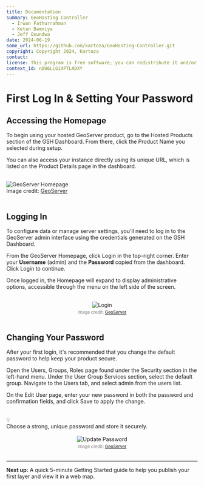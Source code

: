 ```yaml
---
title: Documentation
summary: GeoHosting Controller
  - Irwan Fathurrahman
  - Ketan Bamniya
  - Jeff Osundwa
date: 2024-06-19
some_url: https://github.com/kartoza/GeoHosting-Controller.git
copyright: Copyright 2024, Kartoza
contact:
license: This program is free software; you can redistribute it and/or modify it under the terms of the GNU Affero General Public License as published by the Free Software Foundation; either version 3 of the License, or (at your option) any later version.
context_id: nDU6LLGiXPTLADXY
---
```


# First Log In & Setting Your Password

## Accessing the Homepage

To begin using your hosted GeoServer product, go to the <span class="ui-page-label">Hosted Products</span> section of the GSH Dashboard. From there, click the <span class="ui-generic-label">Product Name</span> you selected during setup.

You can also access your instance directly using its unique URL, which is listed on the <span class="ui-page-label">Product Details</span> page in the dashboard.

<br>

<div class="image-with-caption">
  <img src="../../img/geoserver-img-9.png" alt="GeoServer Homepage">
  <div class="caption">
    Image credit: <a href="https://geoserver.org/" target="_blank">GeoServer</a>
  </div>
</div>

<br>

## Logging In

To configure data or manage server settings, you’ll need to log in to the GeoServer admin interface using the credentials generated on the GSH Dashboard.

From the GeoServer Homepage, click <span class="ui-page-label">Login</span> in the top-right corner. Enter your **Username** (<span class="ui-filename">admin</span>) and the **Password** copied from the dashboard. Click <span class="ui-generic-label">Login</span> to continue.

Once logged in, the <span class="ui-page-label">Homepage</span> will expand to display administrative options, accessible through the menu on the left side of the screen.

<br>

<div style="text-align: center;">
  <img src="../../img/geoserver-img-10.png" alt="Login" width="auto">
  <div style="font-size: 0.8em; color: gray; margin-top: 4px;">
    Image credit: <a href="https://geoserver.org/" target="_blank">GeoServer</a>
  </div>
</div>

<br>

## Changing Your Password

After your first login, it's recommended that you change the default password to help keep your product secure.

Open the <span class="ui-generic-label">Users, Groups, Roles</span> page found under the Security section in the left-hand menu. Under the User Group Services section, select the <span class="ui-filename">default</span> group. Navigate to the <span class="ui-page-label">Users</span> tab, and select <span class="ui-filename">admin</span> from the users list.

On the <span class="ui-page-label">Edit User</span> page, enter your new password in both the password and confirmation fields, and click <span class="ui-generic-label">Save</span> to apply the change.

<br>

<div class="alert alert-hint">
  <div class="alert-icon">💡</div>
  <div class="alert-text">
    Choose a strong, unique password and store it securely.
  </div>
</div>

<br>

<div style="text-align: center;">
  <img src="../../img/geoserver-img-11.png" alt="Update Password" width="auto">
  <div style="font-size: 0.8em; color: gray; margin-top: 4px;">
    Image credit: <a href="https://geoserver.org/" target="_blank">GeoServer</a>
  </div>
</div>

<br>

---

**Next up:** A quick 5-minute Getting Started guide to help you publish your first layer and view it in a web map.

<br>
